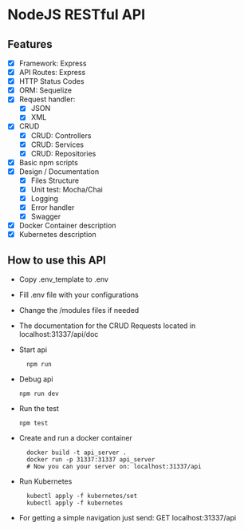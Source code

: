 # NodeJS RESTful API

## Features

- [x] Framework: Express
- [x] API Routes: Express
- [x] HTTP Status Codes
- [x] ORM: Sequelize
- [x] Request handler:
  - [x] JSON
  - [x] XML
- [x] CRUD
  - [x] CRUD: Controllers
  - [x] CRUD: Services
  - [x] CRUD: Repositories
- [x] Basic npm scripts
- [x] Design / Documentation
  - [x] Files Structure
  - [x] Unit test: Mocha/Chai
  - [x] Logging
  - [x] Error handler
  - [x] Swagger
- [x] Docker Container description
- [x] Kubernetes description

## How to use this API

- Copy .env_template to .env
- Fill .env file with your configurations
- Change the /modules files if needed
- The documentation for the CRUD Requests located in localhost:31337/api/doc
- Start api

  ```
    npm run
  ```

- Debug api

  ```
  npm run dev
  ```

- Run the test

  ```
  npm test
  ```

- Create and run a docker container
  ```
    docker build -t api_server .
    docker run -p 31337:31337 api_server
    # Now you can your server on: localhost:31337/api
  ```
- Run Kubernetes
  ```
    kubectl apply -f kubernetes/set
    kubectl apply -f kubernetes
  ```
- For getting a simple navigation just send: GET localhost:31337/api
